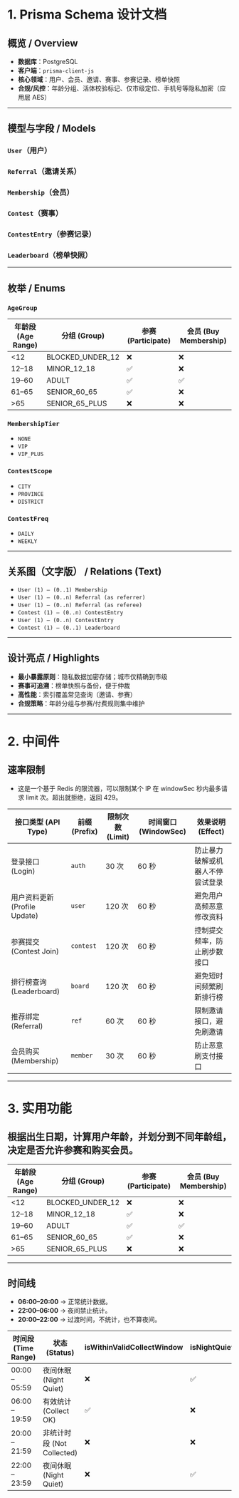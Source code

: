 # 1. Prisma Schema 设计文档
## 概览 / Overview
- **数据库**：PostgreSQL  
- **客户端**：`prisma-client-js`  
- **核心领域**：用户、会员、邀请、赛事、参赛记录、榜单快照  
- **合规/风控**：年龄分组、活体校验标记、仅市级定位、手机号等隐私加密（应用层 AES）

---

## 模型与字段 / Models
### `User`（用户）
### `Referral`（邀请关系）
### `Membership`（会员）
### `Contest`（赛事）
### `ContestEntry`（参赛记录）
### `Leaderboard`（榜单快照）

---

## 枚举 / Enums

### `AgeGroup`
| 年龄段 (Age Range) | 分组 (Group)       | 参赛 (Participate) | 会员 (Buy Membership) |
|--------------------|--------------------|---------------------|------------------------|
| <12                | BLOCKED_UNDER_12   | ❌                  | ❌                     |
| 12–18              | MINOR_12_18        | ✅                  | ❌                     |
| 19–60              | ADULT              | ✅                  | ✅                     |
| 61–65              | SENIOR_60_65       | ✅                  | ❌                     |
| >65                | SENIOR_65_PLUS     | ❌                  | ❌                     |

### `MembershipTier`
- `NONE`  
- `VIP`  
- `VIP_PLUS`  

### `ContestScope`
- `CITY`  
- `PROVINCE`  
- `DISTRICT`  

### `ContestFreq`
- `DAILY`  
- `WEEKLY`  

---

## 关系图（文字版） / Relations (Text)
- `User (1) — (0..1) Membership`  
- `User (1) — (0..n) Referral (as referrer)`  
- `User (1) — (0..n) Referral (as referee)`  
- `Contest (1) — (0..n) ContestEntry`  
- `User (1) — (0..n) ContestEntry`  
- `Contest (1) — (0..1) Leaderboard`

---

## 设计亮点 / Highlights
- **最小暴露原则**：隐私数据加密存储；城市仅精确到市级  
- **赛事可追溯**：榜单快照与备份，便于仲裁  
- **高性能**：索引覆盖常见查询（邀请、参赛）  
- **合规策略**：年龄分组与参赛/付费规则集中维护 

---

# 2. 中间件
## 速率限制
- 这是一个基于 Redis 的限流器，可以限制某个 IP 在 windowSec 秒内最多请求 limit 次。超出就拒绝，返回 429。

| 接口类型 (API Type) | 前缀 (Prefix) | 限制次数 (Limit) | 时间窗口 (WindowSec) | 效果说明 (Effect) |
|----------------------|---------------|------------------|----------------------|-------------------|
| 登录接口 (Login)     | `auth`        | 30 次            | 60 秒                | 防止暴力破解或机器人不停尝试登录 |
| 用户资料更新 (Profile Update) | `user` | 120 次           | 60 秒                | 避免用户高频恶意修改资料 |
| 参赛提交 (Contest Join) | `contest`  | 120 次           | 60 秒                | 控制提交频率，防止刷步数接口 |
| 排行榜查询 (Leaderboard) | `board`  | 120 次           | 60 秒                | 避免短时间频繁刷新排行榜 |
| 推荐绑定 (Referral) | `ref`          | 60 次            | 60 秒                | 限制邀请接口，避免刷邀请 |
| 会员购买 (Membership) | `member`     | 30 次            | 60 秒                | 防止恶意刷支付接口 |

---

# 3. 实用功能
## 根据出生日期，计算用户年龄，并划分到不同年龄组，决定是否允许参赛和购买会员。

| 年龄段 (Age Range) | 分组 (Group)       | 参赛 (Participate) | 会员 (Buy Membership) |
|--------------------|--------------------|---------------------|------------------------|
| <12                | BLOCKED_UNDER_12   | ❌                  | ❌                     |
| 12–18              | MINOR_12_18        | ✅                  | ❌                     |
| 19–60              | ADULT              | ✅                  | ✅                     |
| 61–65              | SENIOR_60_65       | ✅                  | ❌                     |
| >65                | SENIOR_65_PLUS     | ❌                  | ❌                     |

---

## 时间线
- **06:00–20:00** → 正常统计数据。
- **22:00–06:00** → 夜间禁止统计。
- **20:00–22:00** → 过渡时间，不统计，也不算夜间。

| 时间段 (Time Range) | 状态 (Status)        | isWithinValidCollectWindow | isNightQuiet |
|---------------------|----------------------|-----------------------------|--------------|
| 00:00 – 05:59       | 夜间休眠 (Night Quiet) | ❌                          | ✅           |
| 06:00 – 19:59       | 有效统计 (Collect OK) | ✅                          | ❌           |
| 20:00 – 21:59       | 非统计时段 (Not Collected) | ❌                          | ❌           |
| 22:00 – 23:59       | 夜间休眠 (Night Quiet) | ❌                          | ✅           |